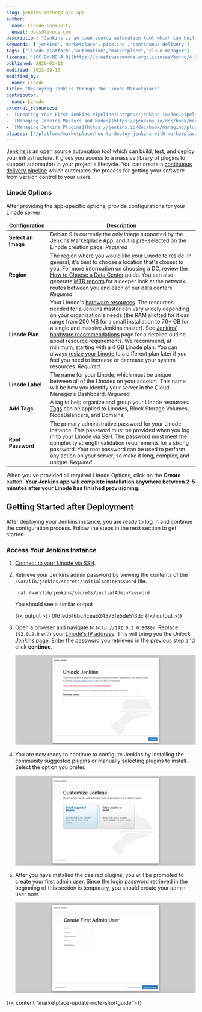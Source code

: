 ```yaml
---
slug: jenkins-marketplace-app
author:
  name: Linode Community
  email: docs@linode.com
description: "Jenkins is an open source automation tool which can build, test, and deploy your infrastructure. Deploay a Jenkins instance using Linode''s Marketplace Apps."
keywords: ['jenkins','marketplace','pipeline','continuous delivery']
tags: ["linode platform","automation","marketplace","cloud-manager"]
license: '[CC BY-ND 4.0](https://creativecommons.org/licenses/by-nd/4.0)'
published: 2020-03-12
modified: 2021-09-16
modified_by:
  name: Linode
title: "Deploying Jenkins through the Linode Marketplace"
contributor:
  name: Linode
external_resources:
- '[Creating Your First Jenkins Pipeline](https://jenkins.io/doc/pipeline/tour/hello-world/)'
- '[Managing Jenkins Masters and Nodes](https://jenkins.io/doc/book/managing/)'
- '[Managing Jenkins Plugins](https://jenkins.io/doc/book/managing/plugins/)'
aliases: ['/platform/marketplace/how-to-deploy-jenkins-with-marketplace-apps/', '/platform/one-click/how-to-deploy-jenkins-with-one-click-apps/','/guides/how-to-deploy-jenkins-with-marketplace-apps/']
---
```

[Jenkins](https://jenkins.io/) is an open source automation tool which can build, test, and deploy your infrastructure. It gives you access to a massive library of plugins to support automation in your project's lifecycle. You can create a [continuous delivery pipeline](https://jenkins.io/doc/pipeline/tour/hello-world/#what-is-a-jenkins-pipeline) which automates the process for getting your software from version control to your users.

### Linode Options

After providing the app-specific options, provide configurations for your Linode server:

| **Configuration** | **Description** |
|-------------------|-----------------|
| **Select an Image** | Debian 9 is currently the only image supported by the Jenkins Marketplace App, and it is pre-selected on the Linode creation page. *Required* |
| **Region** | The region where you would like your Linode to reside. In general, it's best to choose a location that's closest to you. For more information on choosing a DC, review the [How to Choose a Data Center](/docs/platform/how-to-choose-a-data-center) guide. You can also generate [MTR reports](/docs/networking/diagnostics/diagnosing-network-issues-with-mtr/) for a deeper look at the network routes between you and each of our data centers. *Required*. |
| **Linode Plan** | Your Linode's [hardware resources](/docs/platform/how-to-choose-a-linode-plan/#hardware-resource-definitions). The resources needed for a Jenkins master can vary widely depending on your organization's needs (the RAM allotted for it can range from 200 MB for a small installation to 70+ GB for a single and massive Jenkins master). See [Jenkins' hardware recommendations](https://jenkins.io/doc/book/hardware-recommendations/#hardware-recommendations) page for a detailed outline about resource requirements. We recommend, at minimum, starting with a 4 GB Linode plan. You can always [resize your Linode](/docs/platform/disk-images/resizing-a-linode/) to a different plan later if you feel you need to increase or decrease your system resources. *Required* |
| **Linode Label** | The name for your Linode, which must be unique between all of the Linodes on your account. This name will be how you identify your server in the Cloud Manager’s Dashboard. *Required*. |
| **Add Tags** | A tag to help organize and group your Linode resources. [Tags](/docs/quick-answers/linode-platform/tags-and-groups/) can be applied to Linodes, Block Storage Volumes, NodeBalancers, and Domains. |
| **Root Password** | The primary administrative password for your Linode instance. This password must be provided when you log in to your Linode via SSH. The password must meet the complexity strength validation requirements for a strong password. Your root password can be used to perform any action on your server, so make it long, complex, and unique. *Required* |

When you've provided all required Linode Options, click on the **Create** button. **Your Jenkins app will complete installation anywhere between 2-5 minutes after your Linode has finished provisioning**.

## Getting Started after Deployment

After deploying your Jenkins instance, you are ready to log in and continue the configuration process. Follow the steps in the next section to get started.

### Access Your Jenkins Instance

1. [Connect to your Linode via SSH](/docs/getting-started/#connect-to-your-linode-via-ssh).

1. Retrieve your Jenkins admin password by viewing the contents of the `/var/lib/jenkins/secrets/initialAdminPassword` file.

        cat /var/lib/jenkins/secrets/initialAdminPassword

    You should see a similar output

    {{< output >}}
0f6fed516bc4ceab24373fe5de513dc
    {{</ output >}}

1. Open a browser and navigate to `http://192.0.2.0:8080/`. Replace `192.0.2.0` with your [Linode's IP address](/docs/quick-answers/linode-platform/find-your-linodes-ip-address/). This will bring you the *Unlock Jenkins* page. Enter the password you retrieved in the previous step and click **continue**.

    ![Log into Jenkins with your admin password](jenkins-admin-login.png)

1. You are now ready to continue to configure Jenkins by installing the community suggested plugins or manually selecting plugins to install. Select the option you prefer.

    ![Install Jenkins Plugins](install-jenkins-plugins.png)

1. After you have installed the desired plugins, you will be prompted to create your first admin user. Since the login password retrieved in the beginning of this section is temporary, you should create your admin user now.

    ![Create your first Jenkins admin user.](create-admin-user.png)

{{< content "marketplace-update-note-shortguide">}}
